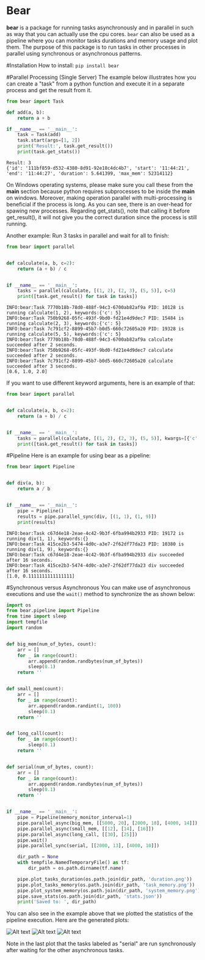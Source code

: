 Bear
==========

**bear** is a package for running tasks asynchronously and in parallel in
such as way that you can actually use the cpu cores. `bear` can also
be used as a pipeline where you can monitor tasks durations and memory
usage and plot them. The purpose of this package is to run tasks in other processes in parallel using synchronous or asynchronous patterns.

#Installation
How to install:
`pip install bear`


#Parallel Processing (Single Server)
The example below illustrates how you can create a "task" from a python function and execute it in a separate process and get the result from it.
```python
from bear import Task

def add(a, b):
    return a + b

if __name__ == '__main__':
    task = Task(add)
    task.start(args=[1, 2])
    print('Result:', task.get_result())
    print(task.get_stats())
```

```shell
Result: 3
{'id': '111bf859-d532-4380-8d91-92e18c4dc4b7', 'start': '11:44:21', 'end': '11:44:27', 'duration': 5.641399, 'max_mem': 52314112}
```

On Windows operating systems, please make sure you call these from the __main__ section because python requires subprocesses to be inside the __main__ on windows.
Moreover, making operation parallel with multi-processing is beneficial if the process is long. As you can see, there is an over-head for spawing new processes. 
Regarding get_stats(), note that calling it before get_result(), it will not give you the correct duration since the process is still running.

Another example:
Run 3 tasks in parallel and wait for all to finish:
```python
from bear import parallel


def calculate(a, b, c=2):
    return (a + b) / c


if __name__ == '__main__':
    tasks = parallel(calculate, [(1, 2), (2, 3), (5, 5)], c=5)
    print([task.get_result() for task in tasks])

```

```shell
INFO:bear:Task 7770b18b-78d0-488f-94c3-6700ab82af9a PID: 10128 is running calculate(1, 2), keywords:{'c': 5}
INFO:bear:Task 750b9268-05fc-493f-9bd0-fd21e4d9dec7 PID: 15484 is running calculate(2, 3), keywords:{'c': 5}
INFO:bear:Task 7c791cf2-8899-45b7-b0d5-660c72605a20 PID: 19328 is running calculate(5, 5), keywords:{'c': 5}
INFO:bear:Task 7770b18b-78d0-488f-94c3-6700ab82af9a calculate succeeded after 2 seconds.
INFO:bear:Task 750b9268-05fc-493f-9bd0-fd21e4d9dec7 calculate succeeded after 2 seconds.
INFO:bear:Task 7c791cf2-8899-45b7-b0d5-660c72605a20 calculate succeeded after 3 seconds.
[0.6, 1.0, 2.0]
```

If you want to use different keyword arguments, here is an example of that:
```python
from bear import parallel


def calculate(a, b, c=2):
    return (a + b) / c


if __name__ == '__main__':
    tasks = parallel(calculate, [(1, 2), (2, 3), (5, 5)], kwargs=[{'c': 5}, {'c': 50}, {'c': 500}])
    print([task.get_result() for task in tasks])

```

#Pipeline
Here is an example for using bear as a pipeline:
```python
from bear import Pipeline


def div(a, b):
    return a / b


if __name__ == '__main__':
    pipe = Pipeline()
    results = pipe.parallel_sync(div, [(1, 1), (1, 9)])
    print(results)

```

```shell
INFO:bear:Task c67d4e18-2eae-4c42-9b3f-6fba994b2933 PID: 19172 is running div(1, 1), keywords:{}
INFO:bear:Task 415ce2b3-5474-4d0c-a3e7-2f62df77da23 PID: 10380 is running div(1, 9), keywords:{}
INFO:bear:Task c67d4e18-2eae-4c42-9b3f-6fba994b2933 div succeeded after 16 seconds.
INFO:bear:Task 415ce2b3-5474-4d0c-a3e7-2f62df77da23 div succeeded after 16 seconds.
[1.0, 0.1111111111111111]
```
#Synchronous versus Asynchronous
You can make use of asynchronous executions and use the `wait()` method to synchronize the as shown below:
```python
import os
from bear.pipeline import Pipeline
from time import sleep
import tempfile
import random


def big_mem(num_of_bytes, count):
    arr = []
    for _ in range(count):
        arr.append(random.randbytes(num_of_bytes))
        sleep(0.1)
    return ''


def small_mem(count):
    arr = []
    for _ in range(count):
        arr.append(random.randint(1, 100))
        sleep(0.1)
    return ''


def long_call(count):
    for _ in range(count):
        sleep(0.1)
    return ''


def serial(num_of_bytes, count):
    arr = []
    for _ in range(count):
        arr.append(random.randbytes(num_of_bytes))
        sleep(0.1)
    return ''


if __name__ == '__main__':
    pipe = Pipeline(memory_monitor_interval=1)
    pipe.parallel_async(big_mem, [[5000, 20], [2000, 18], [4000, 14]])
    pipe.parallel_async(small_mem, [[12], [14], [16]])
    pipe.parallel_async(long_call, [[30], [25]])
    pipe.wait()
    pipe.parallel_sync(serial, [[2000, 13], [4000, 10]])

    dir_path = None
    with tempfile.NamedTemporaryFile() as tf:
        dir_path = os.path.dirname(tf.name)

    pipe.plot_tasks_duration(os.path.join(dir_path, 'duration.png'))
    pipe.plot_tasks_memory(os.path.join(dir_path, 'task_memory.png'))
    pipe.plot_system_memory(os.path.join(dir_path, 'system_memory.png'))
    pipe.save_stats(os.path.join(dir_path, 'stats.json'))
    print('Saved to: ', dir_path)

```

You can also see in the example above that we plotted the statistics of the pipeline execution.
Here are the generated plots:

![Alt text](img/duration.png)
![Alt text](img/task_memory.png)
![Alt text](img/system_memory.png)

Note in the last plot that the tasks labeled as "serial" are run synchronously after waiting for the other asynchronous tasks.

